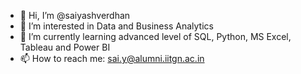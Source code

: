 - 👋 Hi, I’m @saiyashverdhan
- 👀 I’m interested in Data and Business Analytics 
- 🌱 I’m currently learning advanced level of SQL, Python, MS Excel, Tableau and Power BI
- 📫 How to reach me: sai.y@alumni.iitgn.ac.in

<!---
saiyashverdhan/saiyashverdhan is a ✨ special ✨ repository because its `README.md` (this file) appears on your GitHub profile.
You can click the Preview link to take a look at your changes.
--->

